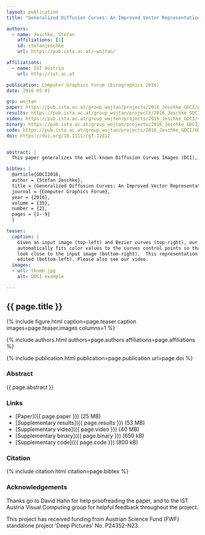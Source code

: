 ```yaml
---
layout: publication
title: "Generalized Diffusion Curves: An Improved Vector Representation for Smooth-Shaded Images"

authors:
  - name: Jeschke, Stefan
    affiliations: [1]
    id: stefanjeschke
    url: https://pub.ista.ac.at/~wojtan/

affiliations:
  - name: IST Austria
    url: http://ist.ac.at

publication: Computer Graphics Forum (Eurographics 2016)
date: 2016-05-01

grp: wojtan
paper: https://pub.ista.ac.at/group_wojtan/projects/2016_Jeschke_GDCI/paper_preprint.pdf
results: https://pub.ista.ac.at/group_wojtan/projects/2016_Jeschke_GDCI/additionalMaterial_preprint.pdf
video: https://pub.ista.ac.at/group_wojtan/projects/2016_Jeschke_GDCI/video_preprint.mp4
binary: https://pub.ista.ac.at/group_wojtan/projects/2016_Jeschke_GDCI/GDCIEditorBinary.zip
code: https://pub.ista.ac.at/group_wojtan/projects/2016_Jeschke_GDCI/GDCIEditorSource.zip
doi: https://doi.org/10.1111/cgf.12812


abstract: |
  This paper generalizes the well-known Diffusion Curves Images (DCI), which are composed of a set of Bezier curves with colors specified on either side. These colors are diffused as Laplace functions over the image domain, which results in smooth color gradients interrupted by the Bezier curves. Our new formulation allows for more color control away from the boundary, providing a similar expressive power as recent Bilaplace image models without introducing associated issues and computational costs. The new model is based on a special Laplace function blending and a new edge blur formulation. We demonstrate that given some user-defined boundary curves over an input raster image, fitting colors and edge blur from the image to the new model and subsequent editing and animation is equally convenient as with DCIs. Numerous examples and comparisons to DCIs are presented.

bibtex: |
  @article{GDCI2016,
  author = {Stefan Jeschke},
  title = {Generalized Diffusion Curves: An Improved Vector Representation for Smooth-Shaded Images},
  journal = {Computer Graphics Forum},
  year = {2016},
  volume = {35},
  number = {2},
  pages = {1--9}
  }

teaser:
  caption: |
    Given an input image (top-left) and Bezier curves (top-right), our algorithm
    automatically fits color values to the curves control points so that the result
    look close to the input image (bottom-right).  This representation can be 
    edited (bottom-left). Please also see our video.
  images:
  - url: thumb.jpg
    alt: GDCI example 

---
```


## {{ page.title }}

{% include figure.html caption=page.teaser.caption images=page.teaser.images columns=1 %}

{% include authors.html authors=page.authors affiliations=page.affiliations %}

{% include publication.html publication=page.publication url=page.doi %}

### Abstract

{{ page.abstract }}


### Links

* [Paper]({{ page.paper }}) (25 MB)
* [Supplementary results]({{ page.results }}) (53 MB)
* [Supplementary video]({{ page.video }}) (40 MB)
* [Supplementary binary]({{ page.binary }}) (650 kB)
* [Supplementary code]({{ page.code }}) (800 kB)

### Citation

{% include citation.html citation=page.bibtex %}

### Acknowledgements

Thanks go to David Hahn for help proofreading the paper, and
to the IST Austria Visual Computing group for helpful feedback
throughout the project.

This project has received funding from Austrian Science Fund (FWF)
standalone project 'Deep Pictures' No. P24352-N23.
